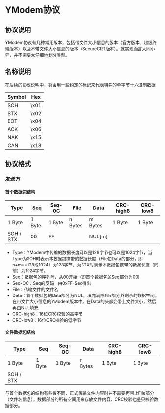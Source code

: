 # YModem协议

## 协议说明
YModem协议有几种常用版本，包括带文件大小信息的版本（官方版本、超级终端版本）以及不带文件大小信息的版本（SecureCRT版本）。就实现而言大同小异，并不需要太仔细地划分类型。

## 名称说明
在后续的协议说明中，将会用一些约定的标记来代表特殊的单字节十六进制数据

Symbol | Hex
---|---
SOH | \x01 
STX | \x02 
EOT | \x04 
ACK | \x06 
NAK | \x15 
CAN | \x18 

## 协议格式
### 发送方
#### 首个数据包结构
Type | Seq | Seq-OC | File | Data | CRC-high8 | CRC-low8
---|---|---|---|---|---|---
1 Byte | 1 Byte | 1 Byte | n Bytes | m Bytes | 1 Byte | 1 Byte 
SOH / STX | 00 | FF | | NUL\[m\] | | 
- Type：YModem中传输的数据长度可以是128字节也可以是1024字节，当Type为SOH时表示本数据包携带的数据长度（File加Data的部分，即n+m==128或1024）为128字节，为STX时表示本数据包携带的数据长度（同前）为1024字节。
- Seq：数据包的序列号，从00开始（即首个数据包的Seq部分为00）
- Seq-OC：Seq的反码，由0xFF-Seq得出
- File：传输文件的文件名
- Data：首个数据包的Data部分为NUL，填充满除File部分外剩余的数据空间。在带文件大小信息的YModem版本中，在Data的头部会带上文件大小，然后再由NUL填充
- CRC-high8：16位CRC校验的高字节
- CRC-low8：16位CRC校验的低字节

#### 文件数据包结构
Type | Seq | Seq-OC | Data | CRC-high8 | CRC-low8
---|---|---|---|---|---
1 Byte | 1 Byte | 1 Byte | n Bytes | 1 Byte | 1 Byte 
SOH / STX |  |  | | | 

与首个数据包的结构有些微不同，正式传输文件内容时并不需要再带上File部分（文件名信息），数据部分的所有空间用来存放文件内容，CRC校验也是只校验数据部分。
